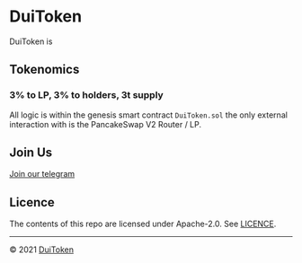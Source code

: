 # DuiToken

DuiToken is

## Tokenomics

### 3% to LP, 3% to holders, 3t supply
All logic is within the genesis smart contract ```DuiToken.sol``` the only external interaction with is the PancakeSwap V2 Router / LP.

## Join Us
[Join our telegram](https://t.me/DuiCoinOfficial)

## Licence

The contents of this repo are licensed under Apache-2.0. See [LICENCE](https://github.com/DuiToken/LICENCE).

-----

© 2021 [DuiToken](https://DuiToken.com)
